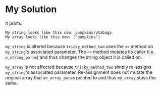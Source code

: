 # My Solution

It prints:

```
My string looks like this now: pumpkinsrutabaga
My array looks like this now: ["pumpkins"]
```

`my_string` is altered because `tricky_method_two` uses the `<<` method on `my_string`'s associated parameter. The `<<` method mutates its caller (i.e. `a_string_param`) and thus changes the string object it is called on.

`my_array` is not affected because `tricky_method_two` simply re-assigns `my_string`'s associated parameter. Re-assignment does not mutate the original array that `an_array_param` pointed to and thus `my_array` stays the same.

